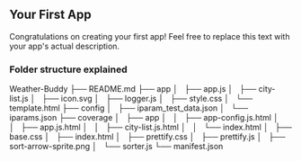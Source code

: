 ## Your First App

Congratulations on creating your first app! Feel free to replace this text with your app's actual description.

### Folder structure explained

               
Weather-Buddy
├── README.md
├── app
│   ├── app.js
│   ├── city-list.js
│   ├── icon.svg
│   ├── logger.js
│   ├── style.css
│   └── template.html
├── config
│   ├── iparam_test_data.json
│   └── iparams.json
├── coverage
│   ├── app
│   │   ├── app-config.js.html
│   │   ├── app.js.html
│   │   ├── city-list.js.html
│   │   └── index.html
│   ├── base.css
│   ├── index.html
│   ├── prettify.css
│   ├── prettify.js
│   ├── sort-arrow-sprite.png
│   └── sorter.js
└── manifest.json
